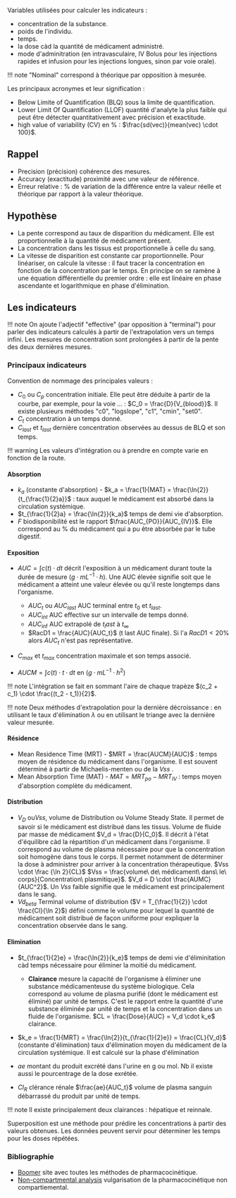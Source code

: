 Variables utilisées pour calculer les indicateurs :

* concentration de la substance.
* poids de l'individu.
* temps.
* la dose càd la quantité de médicament administré. 
* mode d'adminitration (en intravasculaire, IV Bolus pour les injections rapides et infusion pour les injections longues, sinon par voie orale). 

!!! note
    "Nominal" correspond à théorique par opposition à mesurée.

Les principaux acronymes et leur signification :

* Below Limite of Quantification (BLQ) sous la limite de quantification.
* Lower Limit Of Quantification (LLOF) quantité d'analyte la plus faible qui peut être détecter quantitativement avec précision et exactitude.
* high value of variability (CV) en % : $\frac{sd(vec)}{mean(vec) \cdot 100}$.
## Rappel

* Precision (précision) cohérence des mesures. 
* Accuracy (exactitude) proximité avec une valeur de référence.
* Erreur relative : % de variation de la différence entre la valeur réelle et théorique par rapport à la valeur théorique.
## Hypothèse

* La pente correspond au taux de disparition du médicament. Elle est proportionnelle à la quantité de médicament présent.
* La concentration dans les tissus est proportionnelle à celle du sang.
* La vitesse de disparition est constante car proportionnelle. Pour linéariser, on calcule la vitesse : il faut tracer la concentration en fonction de la concentration par le temps.
En principe on se ramène à une équation différentielle du premier ordre : elle est linéaire en phase ascendante et logarithmique en phase d'élimination.
## Les indicateurs

!!! note 
    On ajoute l'adjectif "effective" (par opposition à "terminal") pour parler des indicateurs calculés à partir de l'extrapolation vers un temps infini.
    Les mesures de concentration sont prolongées à partir de la pente des deux dernières mesures.
### Principaux indicateurs

Convention de nommage des principales valeurs :

* $C_0$ ou $C_p$ concentration initiale. Elle peut être déduite à partir de la courbe, par exemple, pour la voie ... : $C_0 = \frac{D}{V_{blood}}$. Il existe plusieurs méthodes "c0", "logslope", "c1", "cmin", "set0".
* $C_t$ concentration à un temps donné.
* $C_{last}$ et $t_{last}$ dernière concentration observées au dessus de BLQ et son temps.

!!! warning
	Les valeurs d'intégration ou à prendre en compte varie en fonction de la route.  
#### Absorption

* $k_a$ (constante d'absorption) - $k_a = \frac{1}{MAT} = \frac{\ln{2}}{t_{\frac{1}{2}a}}$ : taux auquel le médicament est absorbé dans la circulation systémique.
* $t_{\frac{1}{2}a} = \frac{\ln{2}}{k_a}$ temps de demi vie d'absorption.
* $F$ biodisponibilité est le rapport $\frac{AUC_{PO}}{AUC_{IV}}$. Elle correspond au % du médicament qui a pu être absorbée par le tube digestif.
#### Exposition

* $AUC = \int{c(t) \cdot dt}$ décrit l'exposition à un médicament durant toute la durée de mesure ($g \cdot mL^{-1}  \cdot h$). Une AUC élevée signifie soit que le médicament a atteint une valeur élevée ou qu'il reste longtemps dans l'organisme.

    * $AUC_t$ ou $AUC_{last}$ AUC terminal entre $t_{0}$ et $t_{last}$.
    * $AUC_{int}$ AUC effective sur un intervalle de temps donné.
    * $AUC_{\inf}$ AUC extrapolé de $t_last$ à $t_{\infty}$
    * $RacD1 = \frac{AUC}{AUC_t}$ (t last AUC finale). Si l'a $RacD1 \lt 20\%$ alors $AUC_t$ n'est pas représentative.
* $C_{max}$ et $t_{max}$ concentration maximale et son temps associé.
* $AUCM = \int{c(t) \cdot t \cdot dt}$  en ($g \cdot mL^{-1}  \cdot h^2$)

!!! note
	L'intégration se fait en sommant l'aire de chaque trapèze $(c_2 + c_1) \cdot \frac{(t_2 - t_1)}{2}$.

!!! note
	Deux méthodes d'extrapolation pour la dernière décroissance : en utilisant le taux d'élimination $\lambda$ ou en utilisant le triange avec la dernière valeur mesurée. 
#### Résidence

* Mean Residence Time (MRT) - $MRT = \frac{AUCM}{AUC}$ :  temps moyen de résidence du médicament dans l'organisme. Il est souvent déterminé à partir de Michaelis-menten ou de la $Vss$ .
* Mean Absorption Time (MAT) - $MAT = MRT_{po} - MRT_{IV}$ : temps moyen d'absorption complète du médicament.
#### Distribution

* $V_D$ ou$Vss$, volume de Distribution ou Volume Steady State. Il permet de savoir si le médicament est distribué dans les tissus. Volume de fluide par masse de médicament $V_d = \frac{D}{C_0}$. Il décrit à l'état d'équilibre càd la répartition d'un médicament dans l'organisme. Il correspond au volume de plasma nécessaire pour que la concentration soit homogène dans tous le corps. Il permet notamment de déterminer la dose à administrer pour arriver à la concentration thérapeutique. $Vss \cdot \frac {\ln 2}{CL}$ $Vss = \frac{volume\ de\ médicament\ dans\ le\ corps}{Concentration\ plasmitique}$. $V_d = D \cdot \frac{AUMC}{AUC^2}$. Un $Vss$ faible signifie que le médicament est principalement dans le sang.
* $Vd_{beta}$ Terminal volume of distribution ($V = T_{\frac{1}{2}} \cdot \frac{Cl}{\ln 2}$) défini comme le volume pour lequel la quantité de médicament soit distribué de façon uniforme pour expliquer la concentration observée dans le sang.
#### Elimination

* $t_{\frac{1}{2}e} = \frac{\ln{2}}{k_e}$ temps de demi vie d'éliminitation càd temps nécessaire pour éliminer la moitié du médicament.
	* __Clairance__ mesure la capacité de l'organisme à éliminer une substance médicamenteuse du système biologique. Cela correspond au volume de plasma purifié (dont le médicament est éliminé) par unité de temps. C'est le rapport entre la quantité d'une substance éliminée par unité de temps et la concentration dans un fluide de l'organisme. $CL = \frac{Dose}{AUC} = V_d \cdot k_e$ clairance.
* $k_e = \frac{1}{MRT} = \frac{\ln{2}}{t_{\frac{1}{2}e}} = \frac{CL}{V_d}$ (constante d'élimination) taux d'élimination moyen du médicament de la circulation systémique. Il est calculé sur la phase d'élimination

* $ae$ montant du produit excrété dans l'urine en g ou mol. Nb il existe aussi le pourcentrage de la dose exrétée.
* $Cl_R$ clérance rénale $\frac{ae}{AUC_t}$ volume de plasma sanguin débarrassé du produit par unité de temps.

!!! note 
    Il existe principalement deux clairances : hépatique et reinnale.

Superposition est une méthode pour prédire les concentrations à partir des valeurs obtenues. Les données peuvent servir pour déterminer les temps pour les doses répétées.
### Bibliographie 

* [Boomer](https://www.boomer.org/c/p1/Ch05/Ch0506.html) site avec toutes les méthodes de pharmacocinétique.
* [Non-compartmental analysis](https://blog.djnavarro.net/posts/2023-04-26_non-compartmental-analysis/) vulgarisation de la pharmacocinétique non compartiemental. 
